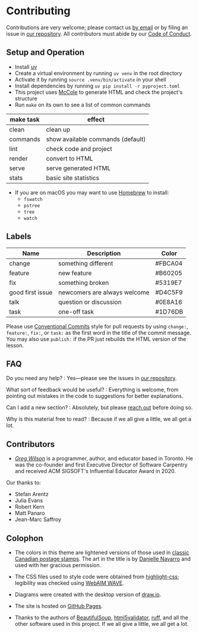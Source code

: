 # Contributing

Contributions are very welcome;
please contact us [by email][email] or by filing an issue in [our repository][repo].
All contributors must abide by our [Code of Conduct](./CODE_OF_CONDUCT.md).

## Setup and Operation

-   Install [uv][uv]
-   Create a virtual environment by running `uv venv` in the root directory
-   Activate it by running `source .venv/bin/activate` in your shell
-   Install dependencies by running `uv pip install -r pyproject.toml`
-   This project uses [McCole][mccole] to generate HTML and check the project's structure
-   Run `make` on its own to see a list of common commands

| make task | effect                                   |
| --------- | ---------------------------------------- |
| clean     | clean up                                 |
| commands  | show available commands (default)        |
| lint      | check code and project                   |
| render    | convert to HTML                          |
| serve     | serve generated HTML                     |
| stats     | basic site statistics                    |

-   If you are on macOS you may want to use [Homebrew][homebrew] to install:
    -   `fswatch`
    -   `pstree`
    -   `tree`
    -   `watch`

## Labels

| Name             | Description                  | Color   |
| ---------------- | ---------------------------- | ------- |
| change           | something different          | #FBCA04 |
| feature          | new feature                  | #B60205 |
| fix              | something broken             | #5319E7 |
| good first issue | newcomers are always welcome | #D4C5F9 |
| talk             | question or discussion       | #0E8A16 |
| task             | one-off task                 | #1D76DB |

Please use [Conventional Commits][conventional] style for pull requests
by using `change:`, `feature:`, `fix:`, or `task:` as the first word
in the title of the commit message.
You may also use `publish:` if the PR just rebuilds the HTML version of the lesson.

## FAQ

Do you need any help?
:   Yes—please see the issues in [our repository][repo].

What sort of feedback would be useful?
:   Everything is welcome,
    from pointing out mistakes in the code to suggestions for better explanations.

Can I add a new section?
:   Absolutely, but please [reach out][email] before doing so.

Why is this material free to read?
:   Because if we all give a little, we all get a lot.

## Contributors

-   [*Greg Wilson*][wilson_greg] is a programmer, author, and educator based in Toronto.
    He was the co-founder and first Executive Director of Software Carpentry
    and received ACM SIGSOFT's Influential Educator Award in 2020.

Our thanks to:

- Stefan Arentz
- Julia Evans
- Robert Kern
- Matt Panaro
- Jean-Marc Saffroy

## Colophon

-   The colors in this theme
    are lightened versions of those used in [classic Canadian postage stamps][stamps].
    The art in the title is by [Danielle Navarro][navarro_danielle]
    and used with her gracious permission.

-   The CSS files used to style code were obtained from [highlight-css][highlight_css];
    legibility was checked using [WebAIM WAVE][wave].

-   Diagrams were created with the desktop version of [draw.io][draw_io].

-   The site is hosted on [GitHub Pages][ghp].

-   Thanks to the authors of [BeautifulSoup][bs4],
    [html5validator][html5validator],
    [ruff][ruff],
    and all the other software used in this project.
    If we all give a little,
    we all get a lot.

[bs4]: https://pypi.org/project/beautifulsoup4/
[conventional]: https://www.conventionalcommits.org/
[draw_io]: https://www.drawio.com/
[email]: mailto:gvwilson@third-bit.com
[ghp]: https://pages.github.com/
[highlight_css]: https://numist.github.io/highlight-css/
[homebrew]: https://brew.sh/
[html5validator]: https://pypi.org/project/html5validator/
[mccole]: https://pypi.org/project/mccole/
[navarro_danielle]: https://art.djnavarro.net/
[repo]: https://github.com/lessonomicon/sudonomicon
[ruff]: https://astral.sh/ruff
[stamps]: https://third-bit.com/colophon/
[uv]: https://docs.astral.sh/uv/
[wave]: https://wave.webaim.org/
[wilson_greg]: https://third-bit.com/
